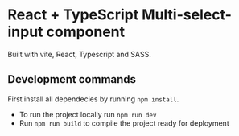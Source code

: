 # React + TypeScript Multi-select-input component

Built with vite, React, Typescript and SASS.

## Development commands

First install all dependecies by running `npm install`.

- To run the project locally run `npm run dev`
- Run `npm run build` to compile the project ready for deployment


